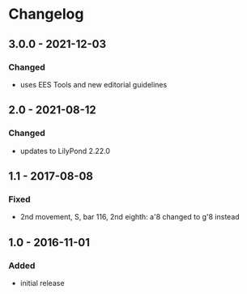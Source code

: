 # Changelog

## 3.0.0 - 2021-12-03

### Changed

- uses EES Tools and new editorial guidelines


## 2.0 - 2021-08-12

### Changed

- updates to LilyPond 2.22.0


## 1.1 - 2017-08-08

### Fixed

- 2nd movement, S, bar 116, 2nd eighth: a'8 changed to g'8 instead


## 1.0 - 2016-11-01

### Added

- initial release
